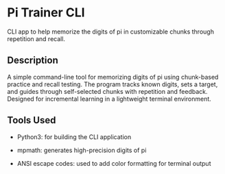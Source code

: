 # Pi Trainer CLI

CLI app to help memorize the digits of pi in customizable chunks through repetition and recall.

## Description

A simple command-line tool for memorizing digits of pi using chunk-based practice and recall testing. The program tracks known digits, sets a target, and guides through self-selected chunks with repetition and feedback. Designed for incremental learning in a lightweight terminal environment.

## Tools Used

- Python3: for building the CLI application

- mpmath: generates high-precision digits of pi

- ANSI escape codes: used to add color formatting for terminal output
